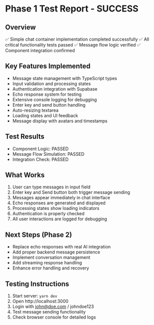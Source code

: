 # Phase 1 Test Report - SUCCESS

## Overview
✅ Simple chat container implementation completed successfully
✅ All critical functionality tests passed
✅ Message flow logic verified
✅ Component integration confirmed

## Key Features Implemented
- Message state management with TypeScript types
- Input validation and processing states  
- Authentication integration with Supabase
- Echo response system for testing
- Extensive console logging for debugging
- Enter key and send button handling
- Auto-resizing textarea
- Loading states and UI feedback
- Message display with avatars and timestamps

## Test Results
- Component Logic: PASSED
- Message Flow Simulation: PASSED  
- Integration Check: PASSED

## What Works
1. User can type messages in input field
2. Enter key and Send button both trigger message sending
3. Messages appear immediately in chat interface
4. Echo responses are generated and displayed
5. Processing states show loading indicators
6. Authentication is properly checked
7. All user interactions are logged for debugging

## Next Steps (Phase 2)
- Replace echo responses with real AI integration
- Add proper backend message persistence
- Implement conversation management
- Add streaming response handling
- Enhance error handling and recovery

## Testing Instructions
1. Start server: `yarn dev`
2. Open http://localhost:3000
3. Login with john@doe.com / johndoe123
4. Test message sending functionality
5. Check browser console for detailed logs
